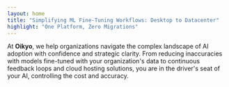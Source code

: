 ```yaml
---
layout: home
title: "Simplifying ML Fine-Tuning Workflows: Desktop to Datacenter"
highlight: "One Platform, Zero Migrations"
---
```

At **Oikyo**, we help organizations navigate the complex landscape of AI adoption with confidence and strategic clarity. From reducing inaccuracies with models fine-tuned with your organization's data to continuous feedback loops and cloud hosting solutions, you are in the driver's seat of your AI, controlling the cost and accuracy.